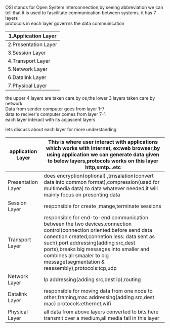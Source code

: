 OSI stands for Open System Interconnection,by seeing abbreviation we can tell that it is used to fascilitate communication between systems.
it has 7 layers<br>
protocols in each layer goverrns the data commuincation<br>

|1.Application Layer|
|--------|
|2.Presentation Layer|
|3.Session Layer|
|4.Transport Layer|
|5.Network Layer|
|6.Datalink Layer|
|7.Physical Layer|

the upper 4 layers are taken care by os,the lower 3 layers taken care by network<br>
Data from sender computer goes from layer 1-7<br>
data to reciver's computer comes from layer 7-1<br>
each layer interact with its adjascent layers<br>

lets discuss about each layer for more understanding

|application Layer|This is where user interact with applications  which works with internet, ex:web browser,by using application we can generate data given to below layers,protocols works on this layer http,smtp...etc|
|--------|----|
|Presentation Layer|does encryption(optional) ,trnsalation(convert data into common format),compression(used for multimedia data) to data whatever needed,it will mainly focus on presenting data |
|Session Layer|responsible for create ,mange,terminate sessions|
|Transport Layer| responsible for end-to-end communication between the two devices,connection control(connection oriented:before send data conection created,connetion less: data sent as such),port addressing(adding src,dest ports),breaks big messages into smaller and combines all smaaler to big message(segmentation & reassembly),protocols:tcp,udp|
|Network Layer|Ip addressing(adding src,dest ip),routing|
|Datalink Layer|responsible for moving data from one node to other,framing,mac addressing(adding src,dest mac) protocols:ethernet,wifi|
|Physical Layer|all data from above layers converted to bits here transmit over a medium,all media fall in this layer|
